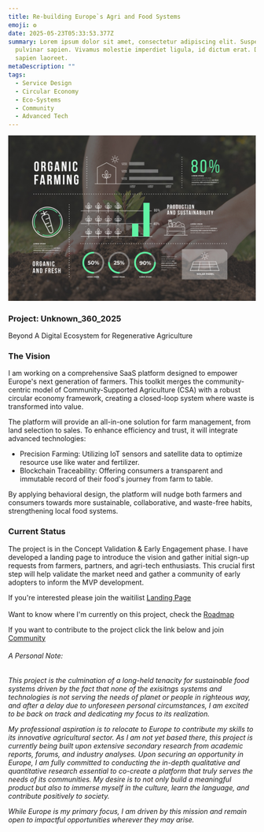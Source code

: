 ```yaml
---
title: Re-building Europe`s Agri and Food Systems
emoji: ❂
date: 2025-05-23T05:33:53.377Z
summary: Lorem ipsum dolor sit amet, consectetur adipiscing elit. Suspendisse eu
  pulvinar sapien. Vivamus molestie imperdiet ligula, id dictum erat. Duis
  sapien laoreet.
metaDescription: ""
tags:
  - Service Design
  - Circular Economy
  - Eco-Systems
  - Community
  - Advanced Tech
---
```



![](/src/assets/img/6965606_3502581.jpg)

### Project: Unknown_360_2025

Beyond A Digital Ecosystem for Regenerative Agriculture

### The Vision

I am working on a comprehensive SaaS platform designed to empower Europe's next generation of farmers. This toolkit merges the community-centric model of Community-Supported Agriculture (CSA) with a robust circular economy framework, creating a closed-loop system where waste is transformed into value.

The platform will provide an all-in-one solution for farm management, from land selection to sales. To enhance efficiency and trust, it will integrate advanced technologies:

* Precision Farming: Utilizing IoT sensors and satellite data to optimize resource use like water and fertilizer.
* Blockchain Traceability: Offering consumers a transparent and immutable record of their food's journey from farm to table.

By applying behavioral design, the platform will nudge both farmers and consumers towards more sustainable, collaborative, and waste-free habits, strengthening local food systems.

### Current Status

The project is in the Concept Validation & Early Engagement phase. I have developed a landing page to introduce the vision and gather initial sign-up requests from farmers, partners, and agri-tech enthusiasts. This crucial first step will help validate the market need and gather a community of early adopters to inform the MVP development.[](google.com)

If you're interested please join the waitilis[](google.com)t [ Landing Page](google.com)\
\
Want to know where I'm currently on this project, check the [ Roadmap](google.com)

If you want to contribute to the project click the link below and join[ Community](google.com) 

###### *A Personal Note:*

*This project is the culmination of a long-held tenacity for sustainable food systems driven by the fact that none of the exisitngs systems and technologies is not serving the needs of planet or people in righteous way, and after a delay due to unforeseen personal circumstances, I am excited to be back on track and dedicating my focus to its realization.*

*My professional aspiration is to relocate to Europe to contribute my skills to its innovative agricultural sector. As I am not yet based there, this project is currently being built upon extensive secondary research from academic reports, forums, and industry analyses. Upon securing an opportunity in Europe, I am fully committed to conducting the in-depth qualitative and quantitative research essential to co-create a platform that truly serves the needs of its communities. My desire is to not only build a meaningful product but also to immerse myself in the culture, learn the language, and contribute positively to society.*

*While Europe is my primary focus, I am driven by this mission and remain open to impactful opportunities wherever they may arise.*